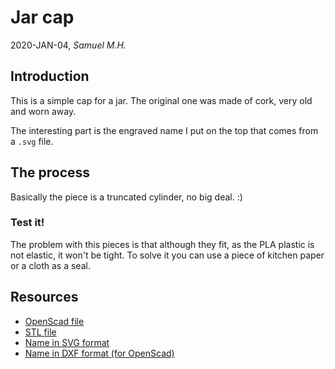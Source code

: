 # Jar cap

2020-JAN-04, _Samuel M.H._


## Introduction
This is a simple cap for a jar. The original one was made of cork, very old and worn away. 

The interesting part is the engraved name I put on the top that comes from a `.svg` file.


## The process

Basically the piece is a truncated cylinder, no big deal. :)


### Test it!
The problem with this pieces is that although they fit, as the PLA plastic is not elastic, it won't be tight.
To solve it you can use a piece of kitchen paper or a cloth as a seal.



## Resources
* [OpenScad file](jar_cap.scad)
* [STL file](jar_cap.stl)
* [Name in SVG format](asun.svg)
* [Name in DXF format (for OpenScad)](asun.dxf)
